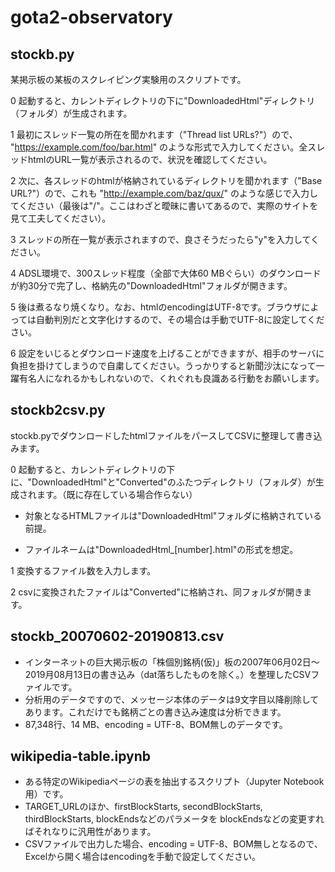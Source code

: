 # gota2-observatory
## stockb.py
某掲示板の某板のスクレイピング実験用のスクリプトです。

0 起動すると、カレントディレクトリの下に"DownloadedHtml"ディレクトリ（フォルダ）が生成されます。

1 最初にスレッド一覧の所在を聞かれます（"Thread list URLs?"）ので、 "https://example.com/foo/bar.html" のような形式で入力してください。全スレッドhtmlのURL一覧が表示されるので、状況を確認してください。

2 次に、各スレッドのhtmlが格納されているディレクトリを聞かれます（"Base URL?"）ので、これも "http://example.com/baz/qux/" のような感じで入力してください（最後は"/"。ここはわざと曖昧に書いてあるので、実際のサイトを見て工夫してください）。

3 スレッドの所在一覧が表示されますので、良さそうだったら"y"を入力してください。

4 ADSL環境で、300スレッド程度（全部で大体60 MBぐらい）のダウンロードが約30分で完了し、格納先の"DownloadedHtml"フォルダが開きます。

5 後は煮るなり焼くなり。なお、htmlのencodingはUTF-8です。ブラウザによっては自動判別だと文字化けするので、その場合は手動でUTF-8に設定してください。

6 設定をいじるとダウンロード速度を上げることができますが、相手のサーバに負担を掛けてしまうので自粛してください。うっかりすると新聞沙汰になって一躍有名人になれるかもしれないので、くれぐれも良識ある行動をお願いします。


## stockb2csv.py
stockb.pyでダウンロードしたhtmlファイルをパースしてCSVに整理して書き込みます。


0 起動すると、カレントディレクトリの下に、"DownloadedHtml"と"Converted"のふたつディレクトリ（フォルダ）が生成されます。（既に存在している場合作らない）
- 対象となるHTMLファイルは"DownloadedHtml"フォルダに格納されている前提。

- ファイルネームは"DownloadedHtml_[number].html"の形式を想定。

1 変換するファイル数を入力します。

2 csvに変換されたファイルは"Converted"に格納され、同フォルダが開きます。


## stockb_20070602-20190813.csv
- インターネットの巨大掲示板の「株個別銘柄(仮)」板の2007年06月02日〜2019月08月13日の書き込み（dat落ちしたものを除く。）を整理したCSVファイルです。
- 分析用のデータですので、メッセージ本体のデータは9文字目以降削除してあります。これだけでも銘柄ごとの書き込み速度は分析できます。
- 87,348行、14 MB、encoding = UTF-8、BOM無しのデータです。


## wikipedia-table.ipynb
- ある特定のWikipediaページの表を抽出するスクリプト（Jupyter Notebook用）です。
- TARGET_URLのほか、firstBlockStarts, secondBlockStarts, thirdBlockStarts, blockEndsなどのパラメータを
blockEndsなどの変更すればそれなりに汎用性があります。
- CSVファイルで出力した場合、encoding = UTF-8、BOM無しとなるので、Excelから開く場合はencodingを手動で設定してください。
